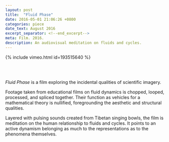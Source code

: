 ```yaml
---
layout: post
title:  "Fluid Phase"
date: 2016-05-01 21:06:26 +0800
categories: piece
date_text: August 2016
excerpt_separator: <!--end_excerpt-->
meta: Film. 2016.
description: An audiovisual meditation on fluids and cycles.
---
```


{% include vimeo.html id=193515640 %}

<br />
<br />

_Fluid Phase_ is a film exploring the incidental qualities of scientific imagery.

Footage taken from educational films on fluid dynamics is chopped, looped, processed, and spliced together. Their function as vehicles for a mathematical theory is nullified, foregrounding the aesthetic and structural qualities.

Layered with pulsing sounds created from Tibetan singing bowls, the film is meditation on the human relationship to fluids and cycles. It points to an active dynamism belonging as much to the representations as to the phenomena themselves.
